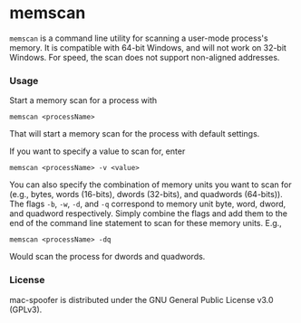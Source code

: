 memscan
=======

`memscan` is a command line utility for scanning a user-mode process's memory. It is compatible with 64-bit Windows, and will not work on 32-bit Windows. For speed, the scan does not support non-aligned addresses.

### Usage

Start a memory scan for a process with 

`memscan <processName>`

That will start a memory scan for the process with default settings.

If you want to specify a value to scan for, enter

`memscan <processName> -v <value>`

You can also specify the combination of memory units you want to scan for (e.g., bytes, words (16-bits), dwords (32-bits), and quadwords (64-bits)). The flags `-b`, `-w`, `-d`, and `-q` correspond to memory unit byte, word, dword, and quadword respectively. Simply combine the flags and add them to the end of the command line statement to scan for these memory units. E.g., 

`memscan <processName> -dq`

Would scan the process for dwords and quadwords.

### License
mac-spoofer is distributed under the GNU General Public License v3.0 (GPLv3).


